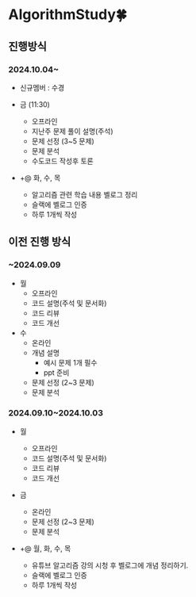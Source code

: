 # AlgorithmStudy🍀

## **진행방식**

### **2024.10.04~**
- 신규멤버 : 수경

- 금 (11:30)
    - 오프라인
    - 지난주 문제 풀이 설명(주석)
    - 문제 선정 (3~5 문제)
    - 문제 분석
    - 수도코드 작성후 토론

- +@ 화, 수, 목
    - 알고리즘 관련 학습 내용 벨로그 정리
    - 슬랙에 벨로그 인증
    - 하루 1개씩 작성
  
## 이전 진행 방식

### **~2024.09.09**
- 월
    - 오프라인
    - 코드 설명(주석 및 문서화)
    - 코드 리뷰
    - 코드 개선
- 수
    - 온라인
    - 개념 설명
        - 예시 문제 1개 필수
        - ppt 준비
    - 문제 선정 (2~3 문제)
    - 문제 분석
### **2024.09.10~2024.10.03**
- 월
    - 오프라인
    - 코드 설명(주석 및 문서화)
    - 코드 리뷰
    - 코드 개선
- 금
    - 온라인
    - 문제 선정 (2~3 문제)
    - 문제 분석

- +@ 월, 화, 수, 목
    - 유튜브 알고리즘 강의 시청 후 벨로그에 개념 정리하기.
    - 슬랙에 벨로그 인증
    - 하루 1개씩 작성
  
